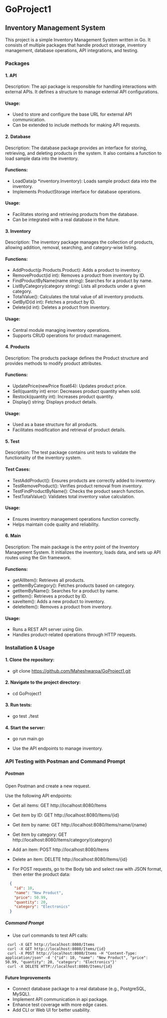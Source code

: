 # GoProject1

## Inventory Management System

This project is a simple Inventory Management System written in Go. It consists of multiple packages that handle product storage, inventory management, database operations, API integrations, and testing.


### Packages

#### 1. API

Description:
The api package is responsible for handling interactions with external APIs. It defines a structure to manage external API configurations.

#### Usage:

- Used to store and configure the base URL for external API communication.
- Can be extended to include methods for making API requests.

#### 2. Database

Description:
The database package provides an interface for storing, retrieving, and deleting products in the system. It also contains a function to load sample data into the inventory.

#### Functions:

- LoadData(p *inventory.Inventory): Loads sample product data into the inventory.
- Implements ProductStorage interface for database operations.

#### Usage:

- Facilitates storing and retrieving products from the database.
- Can be integrated with a real database in the future.


#### 3. Inventory

Description:
The inventory package manages the collection of products, allowing addition, removal, searching, and category-wise listing.

#### Functions:

- AddProduct(p Products.Product): Adds a product to inventory.
- RemoveProduct(id int): Removes a product from inventory by ID.
- FindProductByName(name string): Searches for a product by name.
- ListByCategory(category string): Lists all products under a given category.
- TotalValue(): Calculates the total value of all inventory products.
- GetByID(id int): Fetches a product by ID.
- Delete(id int): Deletes a product from inventory.

#### Usage:

- Central module managing inventory operations.
- Supports CRUD operations for product management.

#### 4. Products

Description:
The products package defines the Product structure and provides methods to modify product attributes.

#### Functions:

- UpdatePrice(newPrice float64): Updates product price.
- Sell(quantity int) error: Decreases product quantity when sold.
- Restock(quantity int): Increases product quantity.
- Display() string: Displays product details.

#### Usage:

- Used as a base structure for all products.
- Facilitates modification and retrieval of product details.

#### 5. Test

Description:
The test package contains unit tests to validate the functionality of the inventory system.

#### Test Cases:

- TestAddProduct(): Ensures products are correctly added to inventory.
- TestRemoveProduct(): Verifies product removal from inventory.
- TestFindProductByName(): Checks the product search function.
- TestTotalValue(): Validates total inventory value calculation.

#### Usage:

- Ensures inventory management operations function correctly.
- Helps maintain code quality and reliability.


#### 6. Main

Description:
The main package is the entry point of the Inventory Management System. It initializes the inventory, loads data, and sets up API routes using the Gin framework.

#### Functions:

- getAllItem(): Retrieves all products.
- getItemByCategory(): Fetches products based on category.
- getItemByName(): Searches for a product by name.
- getItem(): Retrieves a product by ID.
- saveItem(): Adds a new product to inventory.
- deleteItem(): Removes a product from inventory.

#### Usage:

- Runs a REST API server using Gin.
- Handles product-related operations through HTTP requests.


### Installation & Usage

#### 1. Clone the repository:

- git clone https://github.com/Maheshwarpa/GoProject1.git

#### 2. Navigate to the project directory:

- cd GoProject1

#### 3. Run tests:

- go test ./test

#### 4. Start the server:

- go run main.go

- Use the API endpoints to manage inventory.

### API Testing with Postman and Command Prompt

##### Postman

Open Postman and create a new request.

Use the following API endpoints:

- Get all items: GET http://localhost:8080/Items

- Get item by ID: GET http://localhost:8080/Items/{id}

- Get item by name: GET http://localhost:8080/Items/name/{name}

- Get item by category: GET http://localhost:8080/Items/category/{category}

- Add an item: POST http://localhost:8080/Items

- Delete an item: DELETE http://localhost:8080/Items/{id}

- For POST requests, go to the Body tab and select raw with JSON format, then enter the product data:

```json   
  {
    "id": 10,
    "name": "New Product",
    "price": 50.99,
    "quantity": 20,
    "category": "Electronics"
  }
``` 

##### Command Prompt

- Use curl commands to test API calls:

 ```curl  
  curl -X GET http://localhost:8080/Items
  curl -X GET http://localhost:8080/Items/{id}
  curl -X POST http://localhost:8080/Items -H "Content-Type: application/json" -d '{"id": 10, "name": "New Product", "price": 50.99, "quantity": 20, "category": "Electronics"}'
  curl -X DELETE HTTP://localhost:8080/Items/{id}

```
#### Future Improvements

- Connect database package to a real database (e.g., PostgreSQL, MySQL).
- Implement API communication in api package.
- Enhance test coverage with more edge cases.
- Add CLI or Web UI for better usability.
